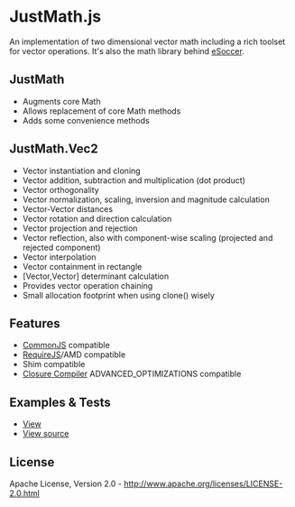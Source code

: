 JustMath.js
===========
An implementation of two dimensional vector math including a rich toolset for vector operations.
It's also the math library behind [eSoccer](http://www.esoccer.me).

JustMath
--------
* Augments core Math
* Allows replacement of core Math methods
* Adds some convenience methods

JustMath.Vec2
-------------
* Vector instantiation and cloning
* Vector addition, subtraction and multiplication (dot product)
* Vector orthogonality
* Vector normalization, scaling, inversion and magnitude calculation
* Vector-Vector distances
* Vector rotation and direction calculation
* Vector projection and rejection
* Vector reflection, also with component-wise scaling (projected and rejected component)
* Vector interpolation
* Vector containment in rectangle
* [Vector,Vector] determinant calculation
* Provides vector operation chaining
* Small allocation footprint when using clone() wisely

Features
--------
* [CommonJS](http://www.commonjs.org/) compatible
* [RequireJS](http://requirejs.org/)/AMD compatible
* Shim compatible
* [Closure Compiler](https://developers.google.com/closure/compiler/) ADVANCED_OPTIMIZATIONS compatible

Examples & Tests
----------------
* [View](http://htmlpreview.github.com/?https://github.com/dcodeIO/JustMath.js/master/examples/Vec2.html)
* [View source](https://raw.github.com/dcodeIO/JustMath.js/master/examples/Vec2.html)

License
-------
Apache License, Version 2.0 - http://www.apache.org/licenses/LICENSE-2.0.html